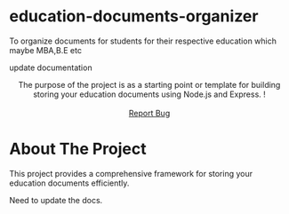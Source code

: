 # education-documents-organizer

To organize documents for students for their respective education which maybe MBA,B.E etc

update documentation 

<p align="center">
    The purpose of the project is as a starting point or template for building storing your education documents using Node.js and Express. !
    <br />
    <br />
    <a href="https://github.com/vijeth-simha/education-documents-organizer/issues">Report Bug</a>
  </p>


# About The Project

This project provides a comprehensive framework for storing your education documents efficiently.

Need to update the docs.
